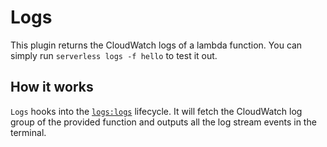 # Logs

This plugin returns the CloudWatch logs of a lambda function. You can simply run `serverless logs -f hello` to test it out.

## How it works

`Logs` hooks into the [`logs:logs`](/lib/plugins/logs) lifecycle. It will fetch the CloudWatch log group of the provided function and outputs all the log stream events in the terminal.